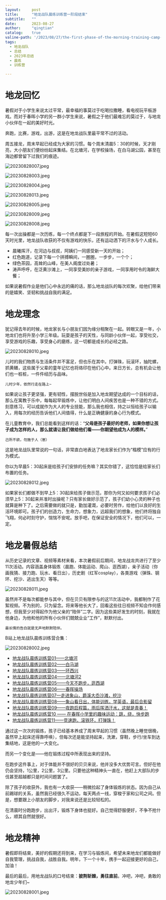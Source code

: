 ```yaml
---
layout:     post
title:      "地龙战队晨练训练营一阶段结束"
subtitle:   ""
date:       2023-08-27
author:     "qingtian"
catalog:    true
valine-path: '/2023/08/27/the-first-phase-of-the-morning-training-camp-for-the-earth-dragon-squadron-has-ended/'
tags:
  - 地龙战队
  - 总结
  - 2023年总结
  - 晨练
  - 训练营

---
```


# 地龙回忆

暑假对于小学生来说太过平常，最幸福的事莫过于吃喝拉撒睡，看电视玩平板游戏。而对于春晖小学的另一群小学生来说，暑假之于他们最难忘的莫过于，与地龙小伙伴在一起的美好时光。

奔跑，比赛，游戏，出游，这是在地龙战队里最平常不过的活动。

周五接龙，周末早起已经成为大家的习惯。每个周末清晨5：30的时候，天才刚亮，大小朋友们便纷纷起床集结。在北塘河，在学校操场，在白马湖公园，甚至在海边都曾留下过我们的痕迹。

![20230828007.jpeg](http://img.qingtian16265.com/20230828007.jpeg)

![20230828003.jpeg](http://img.qingtian16265.com/20230828003.jpeg)

![20230828004.jpeg](http://img.qingtian16265.com/20230828004.jpeg)

![20230828013.jpeg](http://img.qingtian16265.com/20230828013.jpeg)

![20230828005.jpeg](http://img.qingtian16265.com/20230828005.jpeg)

![20230828009.jpeg](http://img.qingtian16265.com/20230828009.jpeg)

![20230828008.jpeg](http://img.qingtian16265.com/20230828008.jpeg)

每一次出操都是一次历练，每一个终点都是下一段旅程的开始。在暑假这短短60天时光里，地龙战队收获的不仅有游戏的快乐，还有运动洒下的汗水与个人成长。

- 晨曦挥汗，在河边与叔叔，阿姨们一同感受新一天的开始；
- 红色跑道，记录下每一个拼搏瞬间，一圈圈，一步步，一个个；
- 绿色茶园，高耸的山峰，在美人阁度过处暑；
- 涛声呼呼，在泛黄沙滩上，一同享受美妙的亲子游戏，一同享用时令的海鲜大餐；

如果说暑假作业是他们心中永远的痛的话，那么地龙战队的每次欢聚，给他们带来的是嬉笑、坚韧和挑战自我的满足。

# 地龙理念

犹记得去年的时候，地龙家长与小朋友们因为缘分相聚在一起。转眼又是一年，小地龙们也将升至小学三年级。玩耍是孩子的天性，与同龄小伙伴一起，享受社交，享受游戏的乐趣，享受身心的磨练，这一切都是成长的必经之路。

![20230828010.jpeg](http://img.qingtian16265.com/20230828010.jpeg)

儿时的我们物质与生活条件并不富足，但也乐在其中。打弹珠，玩滚环，抽陀螺，抓黄鳝，这些属于父辈的童年记忆也将烙印在他们心中。来日方长，总有机会让他们也一桩桩，一件件经历与品味。

```
儿时少年，依然行走在路上~
```

如果说让孩子更坚强，更有韧性，摆脱世俗是加入地龙期望达成的一个目标的话，那么在寓教于乐中，每每起早锻炼中，让他们明白人间疾苦也是一种不错的方式。刻意练习，可以成就作为大人的专业技能，那么我也相信，持之以恒给孩子以输入，用每次的经历告诉他们人间值得，什么是正确健康的身心行为模式。

在儿童教育中，我们总能看到这样的话：“**父母是孩子最好的老师，如果你想让孩子成为怎样的人，那么就请让我们做给他们看——你期望他成为人的模样。**”

```
己所不欲，勿施于人（崽）
```

这是地龙战队里常说的一句话，非常直白地表达了地龙家长们作为“楷模”应有的行为模式。

你以为早晨5：30起床是给孩子们安排的任务嘛？其实你错了，这恰恰是给家长们布置的任务。

![20230828012.jpeg](http://img.qingtian16265.com/20230828012.jpeg)

如果家长们都做不到早上5：30起床给孩子做示范，那你为何又如何要求孩子们必须早上5：30起来并准时出操呢？只有家长做好示范了，孩子们幼小心灵的种子也就算是种下了。之后需要做的就只是，勤加灌溉，必要时劳作，给他们以良好的生活环境即可。孩子们的创造力，生命力，想象力，远超我们的想象，他们终将独自飞翔，何必时刻守护，惴惴不安呢。放手吧，在保证安全的情况下，他们可以，一定。

# 地龙暑假总结

从历史记录的文章、视频等素材来看，本次暑假前后期间，地龙战龙共进行了至少11次活动。内容涵盖身体锻炼（晨跑、体能运动、爬山、逛西湖），亲子活动（你画我猜、接力跑、玩水、看日出），历史剧（红军cosplay），各类游戏（弹珠、钢环、挖沙、逃出生天）等等。

![20230828011.jpeg](http://img.qingtian16265.com/20230828011.jpeg)

虽然并不是每次都能参与其中，但在贝贝有限参与的这11次活动中，我都制作了花絮视频。不为别的，只为留念。将来等他长大了，回看这些往日视频不知会作何感想，但我至少对得起作为他父亲的“陪伴”二字。因为这些美好发生的时刻，我就在他身边，为他和他的所有小伙伴们兢兢业业“工作”，默默付出。

```
最长情的告白就是无声地默默陪伴。
```

B站上地龙战队晨练训练营合集：

![20230828002.jpeg](http://img.qingtian16265.com/20230828002.jpeg)

- [地龙战队晨练训练营01——北塘河](https://www.bilibili.com/video/BV19W4y1R7pQ/?spm_id_from=333.999.0.0)
- [地龙战队晨练训练营02——白马湖](https://www.bilibili.com/video/BV1jo4y1J7JW/?spm_id_from=333.999.0.0)
- [地龙战队晨练训练营03——环西兴](https://www.bilibili.com/video/BV1x14y1R7ZB/?spm_id_from=333.999.0.0)
- [地龙战队晨练训练营04——北塘河2](https://www.bilibili.com/video/BV1b14y1R7pA/?spm_id_from=333.999.0.0)
- [地龙战队晨练训练营05——今天不跑步，逛西湖](https://www.bilibili.com/video/BV1Xk4y1V72K/?spm_id_from=333.999.0.0)
- [地龙战队晨练训练营06——春晖操场](https://www.bilibili.com/video/BV19h4y1r75E/?spm_id_from=333.999.0.0)
- [地龙战队晨练训练营07—走进象山，爵溪大岙沙滩，挖沙](https://www.bilibili.com/video/BV1Um4y1p7NM/?spm_id_from=333.999.0.0)
- [地龙战队晨练训练营08——象山看日出，体能训练，学英语，最后合影留](https://www.bilibili.com/video/BV1rF411y7Wd/?spm_id_from=333.999.0.0&vd_source=e12c693b1674dfffed2e28d501bb6e29)
- [地龙战队晨练训练营09——夜跑启程篇，雨后挥洒汗水，这就是青春！](https://www.bilibili.com/video/BV1qP411s7cX/?spm_id_from=333.999.0.0&vd_source=e12c693b1674dfffed2e28d501bb6e29)
- [地龙战队晨练训练营10 —— 在春晖小学里的趣味运动：跳，绕，快步跑](https://www.bilibili.com/video/BV12r4y1R7Zv/?spm_id_from=333.999.0.0&vd_source=e12c693b1674dfffed2e28d501bb6e29)
- [地龙战队晨练训练营11——竞速跑，滚铁环，打弹珠！](https://www.bilibili.com/video/BV13P411Y77A/?spm_id_from=333.999.0.0&vd_source=e12c693b1674dfffed2e28d501bb6e29)

通过这一次次的锻炼，孩子已经基本养成了周末早起的习惯（虽然晚上睡觉很晚，虽然早上起床还得靠呼唤），但每次还是能坚持起来，洗漱，穿鞋，步行/坐车到达集结地，这是他的一大变化。

而另一个变化是——他在锻炼过程中所表现出来的坚持。

在跑步这件事上，对于体能并不很好的贝贝来说，他并没多大优势可言。但好在他仍会坚持，1公里，2公里，3公里。只要他这种精神头一直在，他赶上大部队的步伐甚至超越都只是时间问题罢了。

除了孩子的收获外，我也有一大收获——稍微捡起了身体锻炼的状态。因为自己从前踢球的关系，虽然我已经很久不运动，每天两点一线，穿梭于家和公司之间。但是，想要跟上小朋友的脚步，对我来说还是比较轻松的。

在清晨时分跑跑步，出出汗，锻炼下身体也挺好。自己觉得舒服便好，不争不抢什么，顺其自然就很好。

# 地龙精神

暑假即将结束，美好的假期还将到来，在学习与锻炼间，希望未来地龙们都能做好自我管理，挑战自我，战胜自我。明年，下一个十年，携手一起迎接更好的自己，加油！

最后的最后，用地龙战队的口号结束：**披荆斩棘，勇往直前**。冲吧，冲吧，勇敢的地龙少年们~

![20230828001.jpeg](http://img.qingtian16265.com/20230828001.jpeg)